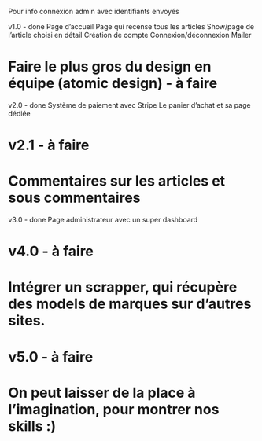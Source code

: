 Pour info connexion admin avec identifiants envoyés  

v1.0 - done
Page d’accueil
Page qui recense tous les articles
Show/page de l’article choisi en détail
Création de compte
Connexion/déconnexion
Mailer

# Faire le plus gros du design en équipe (atomic design) - à faire

v2.0 - done
Système de paiement avec Stripe
Le panier d’achat et sa page dédiée

# v2.1 - à faire
# Commentaires sur les articles et sous commentaires

v3.0 - done 
Page administrateur avec un super dashboard

# v4.0 - à faire
# Intégrer un scrapper, qui récupère des models de marques sur d’autres sites.

# v5.0 - à faire
# On peut laisser de la place à l’imagination, pour montrer nos skills :)
